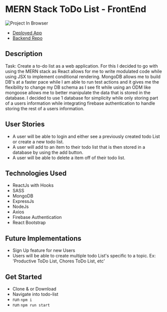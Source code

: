 # MERN Stack ToDo List - FrontEnd

![Project In Browser](https://i.imgur.com/nmho5K7.png)
- [Deployed App](https://todo-list-2eb71.web.app/ "Live app")
- [Backend Repo](https://github.com/Mysta3/todo-list-web-app-backend "Link to Backend Repo")

## Description

Task: Create a to-do list as a web application.
For this I decided to go with using the MERN stack as React allows for me to write modulated code while using JSX to implement conditional rendering. MongoDB allows me to build DB's at a faster pace while I am able to run test actions and it gives me the flexibility to change my DB schema as I see fit while using an ODM like mongoose allows me to better manipulate the data that is stored in the database. I decided to use 1 database for simplicity while only storing part of a users information while integrating firebase authentication to handle storing the rest of a users information.

## User Stories

- A user will be able to login and either see a previously created todo List or create a new todo list.
- A user will add to an item to their todo list that is then stored in a database by using the add button.
- A user will be able to delete a item off of their todo list.

## Technologies Used

- ReactJs with Hooks
- SASS
- MongoDB
- ExpressJs
- NodeJs
- Axios
- Firebase Authentication
- React Bootstrap

## Future Implementations

- Sign Up feature for new Users
- Users will be able to create multiple todo List's specific to a topic. Ex: 'Productive ToDo List, Chores ToDo List, etc'

## Get Started

- Clone & or Download
- Navigate into todo-list
- run `npm i`
- run `npm run start`
